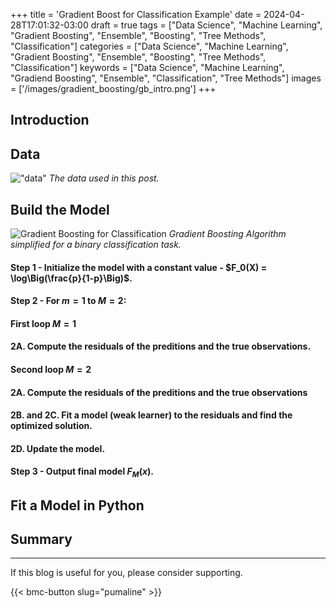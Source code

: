 +++
title = 'Gradient Boost for Classification Example'
date = 2024-04-28T17:01:32-03:00
draft = true
tags = ["Data Science", "Machine Learning", "Gradient Boosting", "Ensemble", "Boosting", "Tree Methods", "Classification"]
categories = ["Data Science", "Machine Learning", "Gradient Boosting", "Ensemble", "Boosting", "Tree Methods", "Classification"]
keywords = ["Data Science", "Machine Learning", "Gradiend Boosting", "Ensemble", "Classification", "Tree Methods"]
images = ['/images/gradient_boosting/gb_intro.png']
+++

## Introduction

## Data

!["data"](/images/gradient_boosting/gb_class_data.png)
*The data used in this post.*

## Build the Model

![Gradient Boosting for Classification](/images/gradient_boosting/gradient_boosting_class.png)
*Gradient Boosting Algorithm simplified for a binary classification task.*


#### Step 1 - Initialize the model with a constant value - $F_0(X) = \log\Big(\frac{p}{1-p}\Big)$.

#### Step 2 - For $m=1$ to $M=2$:

#### First loop $M=1$

#### 2A. Compute the residuals of the preditions and the true observations.

#### Second loop $M=2$

#### 2A. Compute the residuals of the preditions and the true observations

#### 2B. and 2C. Fit a model (weak learner) to the residuals and find the optimized solution.

#### 2D. Update the model.

#### Step 3 - Output final model $F_M(x)$.

## Fit a Model in Python

## Summary

---
If this blog is useful for you, please consider supporting.

{{< bmc-button slug="pumaline" >}}

